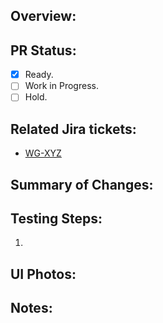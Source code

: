 ## Overview: ##

## PR Status: ##

* [X] Ready.
* [ ] Work in Progress.
* [ ] Hold.

## Related Jira tickets: ##

* [WG-XYZ](https://tacc-main.atlassian.net/browse/WG-XYZ)

## Summary of Changes: ##

## Testing Steps: ##
1. 

## UI Photos:

## Notes: ##

